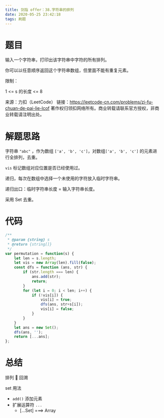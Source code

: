 ```yaml
---
title: 剑指 offer：38.字符串的排列
date: 2020-05-25 23:42:18
tags: 刷题
---
```


# 题目

输入一个字符串，打印出该字符串中字符的所有排列。

你可以以任意顺序返回这个字符串数组，但里面不能有重复元素。




限制：

1 <= s 的长度 <= 8

来源：力扣（LeetCode）
链接：https://leetcode-cn.com/problems/zi-fu-chuan-de-pai-lie-lcof
著作权归领扣网络所有。商业转载请联系官方授权，非商业转载请注明出处。



# 解题思路

字符串 `"abc"` ，作为数组 `['a', 'b', 'c']`，对数组`['a', 'b', 'c']` 的元素进行全排列，去重。

`vis` 标记数组对应位置是否已经使用过。

递归，每次在数组中选择一个未使用的字符放入临时字符串。

递归出口：临时字符串长度 = 输入字符串长度。

采用 Set 去重。

# 代码

```js
/**
 * @param {string} s
 * @return {string[]}
 */
var permutation = function(s) {
    let len = s.length;
    let vis = new Array(len).fill(false);
    const dfs = function (ans, str) {
        if (str.length === len) {
            ans.add(str);
            return;
        }
        for (let i = 0; i < len; i++) {
            if (!vis[i]) {
                vis[i] = true;
                dfs(ans, str+s[i]);
                vis[i] = false;
            }
        }
    }
    let ans = new Set();
    dfs(ans, '');
    return [...ans];
};
```



# 总结

排列 🔗 回溯

set 用法

*  `add()` 添加元素
* 扩展运算符 `...`
	* [...Set] ===> Array